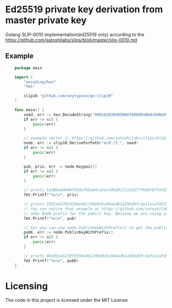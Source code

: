 # Ed25519 private key derivation from master private key

Golang SLIP-0010 implementation(ed25519 only) according to the https://github.com/satoshilabs/slips/blob/master/slip-0010.md

## Example
```go
    package main

    import (
    	"encoding/hex"
    	"fmt"

    	slip10 "github.com/anytypeio/go-slip10"
    )

    func main() {
    	seed, err := hex.DecodeString("000102030405060708090a0b0c0d0e0f")
    	if err != nil {
    		panic(err)
    	}

    	// example vector 1: https://github.com/satoshilabs/slips/blob/master/slip-0010.md#test-vector-1-for-ed25519
    	node, err := slip10.DeriveForPath("m/0'/1'", seed)
    	if err != nil {
    		panic(err)
    	}

    	pub, priv, err := node.Keypair()
    	if err != nil {
    		panic(err)
    	}

    	// prints b1d0bad404bf35da785a64ca1ac54b2617211d2777696fbffaf208f746ae84f2
    	fmt.Printf("%x\n", priv)

    	// prints 1932a5270f335bed617d5b935c80aedb1a35bd9fc1e31acafd5372c30f5c1187
    	// You can notice that example at https://github.com/satoshilabs/slips/blob/master/slip-0010.md#test-vector-1-for-ed25519
    	// adds 0x00 prefix for the public key. Because we are using native crypto/ed25519 for the keypair we won't do this for the Keypair() method
    	fmt.Printf("%x\n", pub)

    	// but you can use node.PublicKeyWithPrefix() to get the public key with prefix
    	pubK, err := node.PublicKeyWithPrefix()
    	if err != nil {
    		panic(err)
    	}

    	// prints 001932a5270f335bed617d5b935c80aedb1a35bd9fc1e31acafd5372c30f5c1187
    	fmt.Printf("%x\n", pubK)
    }
```

# Licensing

The code in this project is licensed under the MIT License
